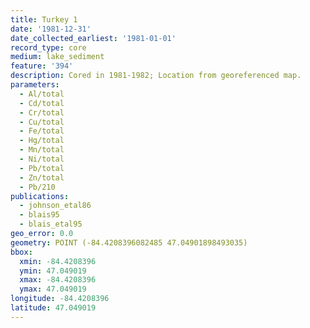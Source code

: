 ```yaml
---
title: Turkey 1
date: '1981-12-31'
date_collected_earliest: '1981-01-01'
record_type: core
medium: lake_sediment
feature: '394'
description: Cored in 1981-1982; Location from georeferenced map.
parameters:
  - Al/total
  - Cd/total
  - Cr/total
  - Cu/total
  - Fe/total
  - Hg/total
  - Mn/total
  - Ni/total
  - Pb/total
  - Zn/total
  - Pb/210
publications:
  - johnson_etal86
  - blais95
  - blais_etal95
geo_error: 0.0
geometry: POINT (-84.4208396082485 47.04901898493035)
bbox:
  xmin: -84.4208396
  ymin: 47.049019
  xmax: -84.4208396
  ymax: 47.049019
longitude: -84.4208396
latitude: 47.049019
---
```

